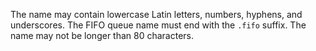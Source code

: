 The name may contain lowercase Latin letters, numbers, hyphens, and underscores. The FIFO queue name must end with the `.fifo` suffix. The name may not be longer than 80 characters.